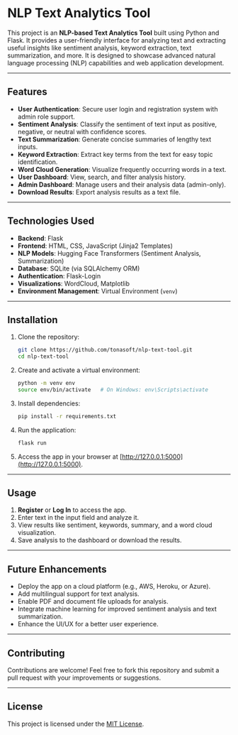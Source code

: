 # NLP Text Analytics Tool

This project is an **NLP-based Text Analytics Tool** built using Python and Flask. It provides a user-friendly interface for analyzing text and extracting useful insights like sentiment analysis, keyword extraction, text summarization, and more. It is designed to showcase advanced natural language processing (NLP) capabilities and web application development.

---

## Features

- **User Authentication**: Secure user login and registration system with admin role support.
- **Sentiment Analysis**: Classify the sentiment of text input as positive, negative, or neutral with confidence scores.
- **Text Summarization**: Generate concise summaries of lengthy text inputs.
- **Keyword Extraction**: Extract key terms from the text for easy topic identification.
- **Word Cloud Generation**: Visualize frequently occurring words in a text.
- **User Dashboard**: View, search, and filter analysis history.
- **Admin Dashboard**: Manage users and their analysis data (admin-only).
- **Download Results**: Export analysis results as a text file.

---

## Technologies Used

- **Backend**: Flask
- **Frontend**: HTML, CSS, JavaScript (Jinja2 Templates)
- **NLP Models**: Hugging Face Transformers (Sentiment Analysis, Summarization)
- **Database**: SQLite (via SQLAlchemy ORM)
- **Authentication**: Flask-Login
- **Visualizations**: WordCloud, Matplotlib
- **Environment Management**: Virtual Environment (`venv`)

---

## Installation

1. Clone the repository:
   ```bash
   git clone https://github.com/tonasoft/nlp-text-tool.git
   cd nlp-text-tool
   ```

2. Create and activate a virtual environment:
   ```bash
   python -m venv env
   source env/bin/activate   # On Windows: env\Scripts\activate
   ```

3. Install dependencies:
   ```bash
   pip install -r requirements.txt
   ```

4. Run the application:
   ```bash
   flask run
   ```

5. Access the app in your browser at [http://127.0.0.1:5000](http://127.0.0.1:5000).

---

## Usage

1. **Register** or **Log In** to access the app.
2. Enter text in the input field and analyze it.
3. View results like sentiment, keywords, summary, and a word cloud visualization.
4. Save analysis to the dashboard or download the results.

---

## Future Enhancements

- Deploy the app on a cloud platform (e.g., AWS, Heroku, or Azure).
- Add multilingual support for text analysis.
- Enable PDF and document file uploads for analysis.
- Integrate machine learning for improved sentiment analysis and text summarization.
- Enhance the UI/UX for a better user experience.

---

## Contributing

Contributions are welcome! Feel free to fork this repository and submit a pull request with your improvements or suggestions.

---

## License

This project is licensed under the [MIT License](LICENSE).

